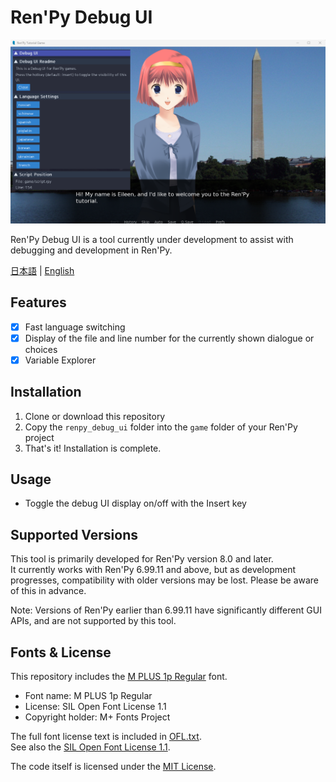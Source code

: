 # Ren'Py Debug UI

![The Ren'Py tutorial game is running with the Ren'Py Debug UI displayed. The UI includes sections for "Debug UI Readme," "Language Settings," and "Script Position." In the language settings, there are multiple language switch buttons, and in the script position section, the current file name (game/script.rpy) and line number (154) are shown.](assets/images/image.png)

Ren'Py Debug UI is a tool currently under development to assist with debugging and development in Ren'Py.

[日本語](README.ja.md) | [English](README.md)

## Features

- [x] Fast language switching
- [x] Display of the file and line number for the currently shown dialogue or choices
- [x] Variable Explorer

## Installation

1. Clone or download this repository
2. Copy the `renpy_debug_ui` folder into the `game` folder of your Ren'Py project
3. That's it! Installation is complete.

## Usage

- Toggle the debug UI display on/off with the Insert key

## Supported Versions

This tool is primarily developed for Ren'Py version 8.0 and later.  
It currently works with Ren'Py 6.99.11 and above, but as development progresses, compatibility with older versions may be lost. Please be aware of this in advance.

Note: Versions of Ren'Py earlier than 6.99.11 have significantly different GUI APIs, and are not supported by this tool.

## Fonts & License

This repository includes the [M PLUS 1p Regular](https://fonts.google.com/specimen/M+PLUS+1p) font.

- Font name: M PLUS 1p Regular
- License: SIL Open Font License 1.1
- Copyright holder: M+ Fonts Project

The full font license text is included in [OFL.txt](OFL.txt).  
See also the [SIL Open Font License 1.1](https://scripts.sil.org/OFL).

The code itself is licensed under the [MIT License](LICENSE).
